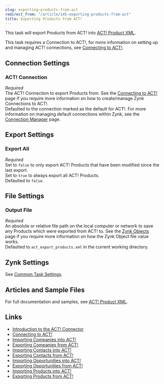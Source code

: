 ```yaml
---
slug: exporting-products-from-act
redirect_from: "/article/145-exporting-products-from-act"
title: Exporting Products from ACT!
---
```

This task will export Products from ACT! into [ACT! Product XML](act-product-xml).

This task requires a Connection to ACT!, for more information on setting up and managing ACT! connections, see 	[Connecting to ACT!](connecting-to-act).

## Connection Settings
### ACT! Connection  
_Required_  
The ACT! Connection to export Products from. See the [Connecting to ACT!](connecting-to-act) page if you require more information on how to create/manage Zynk Connections to ACT!.  
Defaulted to the connection marked as the default for ACT!. For more information on managing default connections within Zynk, see the [Connection Manager](connection-manager) page.

## Export Settings
### Export All
_Required_  
Set to `false` to only export ACT! Products that have been modified since the last export.  
Set to `true` to always export all ACT! Products.  
Defaulted to `false`.

## File Settings
### Output File
_Required_  
An absolute or relative file path on the local computer or network to save any Products which were exported from ACT! to. See the [Zynk Objects](zynk-objects) page if you require more information on how the Zynk Object file value works.  
Defaulted to `act_export_products.xml` in the current working directory.

## Zynk Settings
See [Common Task Settings](common-task-settings).

## Articles and Sample Files
For full documentation and samples, see [ACT! Product XML](act-product-xml).

## Links
- [Introduction to the ACT! Connector](act)
- [Connecting to ACT!](connecting-to-act)
- [Importing Companies into ACT!](importing-companies-into-act)
- [Exporting Companies from ACT!](exporting-companies-from-act)
- [Importing Contacts into ACT!](importing-contacts-into-act)
- [Exporting Contacts from ACT!](exporting-contacts-from-act)
- [Importing Opportunities into ACT!](importing-opportunities-into-act)
- [Exporting Opportunities from ACT!](exporting-opportunities-from-act)
- [Importing Products into ACT!](importing-products-into-act)
- [Exporting Products from ACT!](exporting-products-from-act)